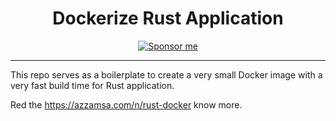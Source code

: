 <div align="center">
<h1>Dockerize Rust Application</h1>

<a href="https://azzamsa.com/support/">
<img alt="Sponsor me" src="https://img.shields.io/badge/Sponsor%20Me-%F0%9F%92%96-ff69b4">
</a>
<p></p>

</div>

---

This repo serves as a boilerplate to create a very small Docker image with a
very fast build time for Rust application.

Red the https://azzamsa.com/n/rust-docker know more.
